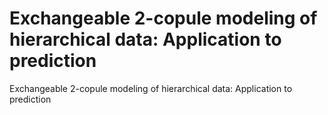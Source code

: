 
# Exchangeable 2-copule modeling of hierarchical data: Application to prediction

Exchangeable 2-copule modeling of hierarchical data: Application to prediction
